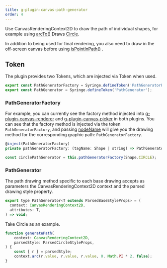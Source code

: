 ```yaml
---
title: g-plugin-canvas-path-generator
order: 4
---
```


Use CanvasRenderingContext2D to draw the path of individual shapes, for example using [arcTo()](https://developer.mozilla.org/zh-CN/docs/Web/API/CanvasRenderingContext2D/arcTo) Draws [Circle](/api/basic/circle).

In addition to being used for final rendering, you also need to draw in the off-screen canvas before using [isPointInPath()](https://developer.mozilla.org/zh-CN/docs/Web/API/CanvasRenderingContext2D/isPointInPath) .

## Token

The plugin provides two Tokens, which are injected via Token when used.

```js
export const PathGeneratorFactory = Syringe.defineToken('PathGeneratorFactory');
export const PathGenerator = Syringe.defineToken('PathGenerator');
```

### PathGeneratorFactory

For example, you can currently see the factory method injected into [g-plugin-canvas-renderer](/plugins/canvas-renderer) and [g-plugin-canvas-picker](/plugins/canvas-picker) in both plugins. You can see that the factory method is injected via the token `PathGeneratorFactory`, and passing [nodeName](/api/builtin-objects/node#nodename) will give you the drawing method for the corresponding graphic path: `PathGeneratorFactory`.

```js
@inject(PathGeneratorFactory)
private pathGeneratorFactory: (tagName: Shape | string) => PathGenerator<any>;

const circlePathGenerator = this.pathGeneratorFactory(Shape.CIRCLE);
```

### PathGenerator

The path drawing method specific to each base drawing accepts as parameters the CanvasRenderingContext2D context and the parsed drawing style property.

```js
export type PathGenerator<T extends ParsedBaseStyleProps> = (
  context: CanvasRenderingContext2D,
  attributes: T,
) => void;
```

Take Circle as an example.

```js
function generatePath(
    context: CanvasRenderingContext2D,
    parsedStyle: ParsedCircleStyleProps,
) {
    const { r } = parsedStyle;
    context.arc(r.value, r.value, r.value, 0, Math.PI * 2, false);
}
```
